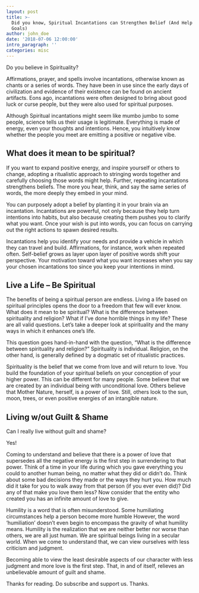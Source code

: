 ```yaml
---
layout: post
title: >-
  Did you know, Spiritual Incantations can Strengthen Belief (And Help You Reach
  Goals)
author: john_doe
date: '2018-07-06 12:00:00'
intro_paragraph: ''
categories: misc
---
```

Do you believe in Spirituality?

Affirmations, prayer, and spells involve incantations, otherwise known as chants or a series of words. They have been in use since the early days of civilization and evidence of their existence can be found on ancient artifacts. Eons ago, incantations were often designed to bring about good luck or curse people, but they were also used for spiritual purposes.

Although Spiritual incantations might seem like mumbo jumbo to some people, science tells us their usage is legitimate. Everything is made of energy, even your thoughts and intentions. Hence, you intuitively know whether the people you meet are emitting a positive or negative vibe.

## What does it mean to be spiritual?

If you want to expand positive energy, and inspire yourself or others to change, adopting a ritualistic approach to stringing words together and carefully choosing those words might help. Further, repeating incantations strengthens beliefs. The more you hear, think, and say the same series of words, the more deeply they embed in your mind.

You can purposely adopt a belief by planting it in your brain via an incantation. Incantations are powerful, not only because they help turn intentions into habits, but also because creating them pushes you to clarify what you want. Once your wish is put into words, you can focus on carrying out the right actions to spawn desired results.

Incantations help you identify your needs and provide a vehicle in which they can travel and build. Affirmations, for instance, work when repeated often. Self-belief grows as layer upon layer of positive words shift your perspective. Your motivation toward what you want increases when you say your chosen incantations too since you keep your intentions in mind.

## Live a Life – Be Spiritual

The benefits of being a spiritual person are endless. Living a life based on spiritual principles opens the door to a freedom that few will ever know. What does it mean to be spiritual? What is the difference between spirituality and religion? What if I’ve done horrible things in my life? These are all valid questions. Let’s take a deeper look at spirituality and the many ways in which it enhances one’s life.

This question goes hand-in-hand with the question, “What is the difference between spirituality and religion?” Spirituality is individual. Religion, on the other hand, is generally defined by a dogmatic set of ritualistic practices.

Spirituality is the belief that we come from love and will return to love. You build the foundation of your spiritual beliefs on your conception of your higher power. This can be different for many people. Some believe that we are created by an individual being with unconditional love. Others believe that Mother Nature, herself, is a power of love. Still, others look to the sun, moon, trees, or even positive energies of an intangible nature.

## Living w/out Guilt & Shame

Can I really live without guilt and shame?

Yes!

Coming to understand and believe that there is a power of love that supersedes all the negative energy is the first step in surrendering to that power. Think of a time in your life during which you gave everything you could to another human being, no matter what they did or didn’t do. Think about some bad decisions they made or the ways they hurt you. How much did it take for you to walk away from that person (if you ever even did)? Did any of that make you love them less? Now consider that the entity who created you has an infinite amount of love to give.

Humility is a word that is often misunderstood. Some humiliating circumstances help a person become more humble However, the word ‘humiliation’ doesn’t even begin to encompass the gravity of what humility means. Humility is the realization that we are neither better nor worse than others, we are all just human. We are spiritual beings living in a secular world. When we come to understand that, we can view ourselves with less criticism and judgment.

Becoming able to view the least desirable aspects of our character with less judgment and more love is the first step. That, in and of itself, relieves an unbelievable amount of guilt and shame.

Thanks for reading. Do subscribe and support us. Thanks.
